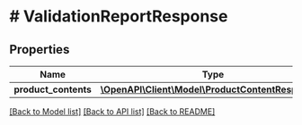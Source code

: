 # # ValidationReportResponse

## Properties

Name | Type | Description | Notes
------------ | ------------- | ------------- | -------------
**product_contents** | [**\OpenAPI\Client\Model\ProductContentResponse[]**](ProductContentResponse.md) |  | [optional]

[[Back to Model list]](../../README.md#models) [[Back to API list]](../../README.md#endpoints) [[Back to README]](../../README.md)

